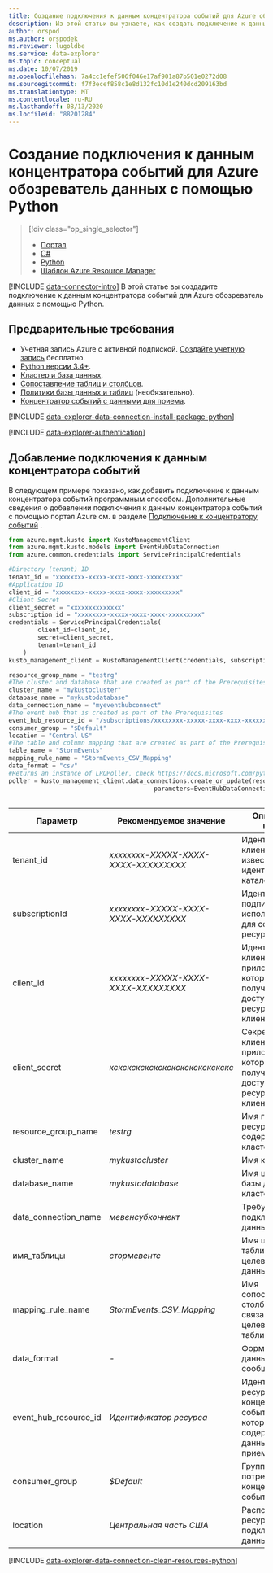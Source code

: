 ```yaml
---
title: Создание подключения к данным концентратора событий для Azure обозреватель данных с помощью Python
description: Из этой статьи вы узнаете, как создать подключение к данным концентратора событий для Azure обозреватель данных с помощью Python.
author: orspod
ms.author: orspodek
ms.reviewer: lugoldbe
ms.service: data-explorer
ms.topic: conceptual
ms.date: 10/07/2019
ms.openlocfilehash: 7a4cc1efef506f046e17af901a87b501e0272d08
ms.sourcegitcommit: f7f3ecef858c1e8d132fc10d1e240dcd209163bd
ms.translationtype: MT
ms.contentlocale: ru-RU
ms.lasthandoff: 08/13/2020
ms.locfileid: "88201284"
---
```

# <a name="create-an-event-hub-data-connection-for-azure-data-explorer-by-using-python"></a>Создание подключения к данным концентратора событий для Azure обозреватель данных с помощью Python

> [!div class="op_single_selector"]
> * [Портал](ingest-data-event-hub.md)
> * [C#](data-connection-event-hub-csharp.md)
> * [Python](data-connection-event-hub-python.md)
> * [Шаблон Azure Resource Manager](data-connection-event-hub-resource-manager.md)

[!INCLUDE [data-connector-intro](includes/data-connector-intro.md)]
В этой статье вы создадите подключение к данным концентратора событий для Azure обозреватель данных с помощью Python. 

## <a name="prerequisites"></a>Предварительные требования

* Учетная запись Azure с активной подпиской. [Создайте учетную запись](https://azure.microsoft.com/free/?ref=microsoft.com&utm_source=microsoft.com&utm_medium=docs&utm_campaign=visualstudio) бесплатно.
* [Python версии 3.4+](https://www.python.org/downloads/).
* [Кластер и база данных](create-cluster-database-python.md).
* [Сопоставление таблиц и столбцов](net-standard-ingest-data.md#create-a-table-on-your-test-cluster).
* [Политики базы данных и таблиц](database-table-policies-python.md) (необязательно).
* [Концентратор событий с данными для приема](ingest-data-event-hub.md#create-an-event-hub).

[!INCLUDE [data-explorer-data-connection-install-package-python](includes/data-explorer-data-connection-install-package-python.md)]

[!INCLUDE [data-explorer-authentication](includes/data-explorer-authentication.md)]

## <a name="add-an-event-hub-data-connection"></a>Добавление подключения к данным концентратора событий

В следующем примере показано, как добавить подключение к данным концентратора событий программным способом. Дополнительные сведения о добавлении подключения к данным концентратора событий с помощью портал Azure см. в разделе [Подключение к концентратору событий](ingest-data-event-hub.md#connect-to-the-event-hub) .

```Python
from azure.mgmt.kusto import KustoManagementClient
from azure.mgmt.kusto.models import EventHubDataConnection
from azure.common.credentials import ServicePrincipalCredentials

#Directory (tenant) ID
tenant_id = "xxxxxxxx-xxxxx-xxxx-xxxx-xxxxxxxxx"
#Application ID
client_id = "xxxxxxxx-xxxxx-xxxx-xxxx-xxxxxxxxx"
#Client Secret
client_secret = "xxxxxxxxxxxxxx"
subscription_id = "xxxxxxxx-xxxxx-xxxx-xxxx-xxxxxxxxx"
credentials = ServicePrincipalCredentials(
        client_id=client_id,
        secret=client_secret,
        tenant=tenant_id
    )
kusto_management_client = KustoManagementClient(credentials, subscription_id)

resource_group_name = "testrg"
#The cluster and database that are created as part of the Prerequisites
cluster_name = "mykustocluster"
database_name = "mykustodatabase"
data_connection_name = "myeventhubconnect"
#The event hub that is created as part of the Prerequisites
event_hub_resource_id = "/subscriptions/xxxxxxxx-xxxxx-xxxx-xxxx-xxxxxxxxx/resourceGroups/xxxxxx/providers/Microsoft.EventHub/namespaces/xxxxxx/eventhubs/xxxxxx";
consumer_group = "$Default"
location = "Central US"
#The table and column mapping that are created as part of the Prerequisites
table_name = "StormEvents"
mapping_rule_name = "StormEvents_CSV_Mapping"
data_format = "csv"
#Returns an instance of LROPoller, check https://docs.microsoft.com/python/api/msrest/msrest.polling.lropoller?view=azure-python
poller = kusto_management_client.data_connections.create_or_update(resource_group_name=resource_group_name, cluster_name=cluster_name, database_name=database_name, data_connection_name=data_connection_name,
                                        parameters=EventHubDataConnection(event_hub_resource_id=event_hub_resource_id, consumer_group=consumer_group, location=location,
                                                                            table_name=table_name, mapping_rule_name=mapping_rule_name, data_format=data_format))
```

|**Параметр** | **Рекомендуемое значение** | **Описание поля**|
|---|---|---|
| tenant_id | *xxxxxxxx-XXXXX-XXXX-XXXX-XXXXXXXXX* | Идентификатор клиента. Также известен как идентификатор каталога.|
| subscriptionId | *xxxxxxxx-XXXXX-XXXX-XXXX-XXXXXXXXX* | Идентификатор подписки, используемый для создания ресурсов.|
| client_id | *xxxxxxxx-XXXXX-XXXX-XXXX-XXXXXXXXX* | Идентификатор клиента приложения, которое может получать доступ к ресурсам в клиенте.|
| client_secret | *кскскскскскскскскскскскскскс* | Секрет клиента приложения, которое может получить доступ к ресурсам в клиенте. |
| resource_group_name | *testrg* | Имя группы ресурсов, содержащей кластер.|
| cluster_name | *mykustocluster* | Имя кластера.|
| database_name | *mykustodatabase* | Имя целевой базы данных в кластере.|
| data_connection_name | *мевенсубконнект* | Требуемое имя подключения к данным.|
| имя_таблицы | *стормевентс* | Имя целевой таблицы в целевой базе данных.|
| mapping_rule_name | *StormEvents_CSV_Mapping* | Имя сопоставления столбцов, связанного с целевой таблицей.|
| data_format | *-* | Формат данных сообщения.|
| event_hub_resource_id | *Идентификатор ресурса* | Идентификатор ресурса концентратора событий, который содержит данные для приема. |
| consumer_group | *$Default* | Группа потребителей концентратора событий.|
| location | *Центральная часть США* | Расположение ресурса подключения к данным.|

[!INCLUDE [data-explorer-data-connection-clean-resources-python](includes/data-explorer-data-connection-clean-resources-python.md)]
